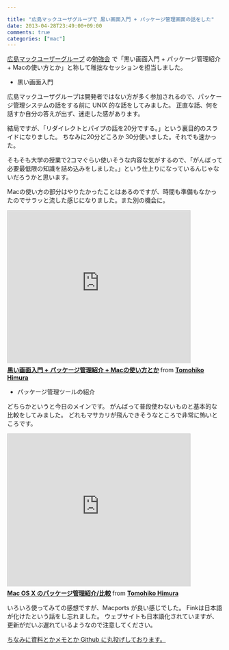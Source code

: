 ```yaml
---

title: "広島マックユーザグループで 黒い画面入門 + パッケージ管理画面の話をした"
date: 2013-04-28T23:49:00+09:00
comments: true
categories: ["mac"]
---
```


[広島マックユーザーグループ](http://hiroshima.mac-ug.net/) の[勉強会](http://atnd.org/events/36583) で「黒い画面入門 + パッケージ管理紹介 + Macの使い方とか」と称して稚拙なセッションを担当しました。

* 黒い画面入門

広島マックユーザグループは開発者ではない方が多く参加されるので、パッケージ管理システムの話をする前に UNIX 的な話をしてみました。
正直な話、何を話すか自分の答えが出ず、迷走した感があります。

結局ですが、「リダイレクトとパイプの話を20分でする。」という裏目的のスライドになりました。
ちなみに20分どころか 30分使いました。それでも速かった。

そもそも大学の授業で2コマぐらい使いそうな内容な気がするので、「がんばって必要最低限の知識を詰め込みをしました。」という仕上りになっているんじゃないだろうかと思います。

Macの使い方の部分はやりたかったことはあるのですが、時間も準備もなかったのでサラッと流した感じになりました。また別の機会に。

<iframe src="http://www.slideshare.net/slideshow/embed_code/20116013" width="427" height="356" frameborder="0" marginwidth="0" marginheight="0" scrolling="no" style="border:1px solid #CCC;border-width:1px 1px 0;margin-bottom:5px" allowfullscreen webkitallowfullscreen mozallowfullscreen> </iframe> <div style="margin-bottom:5px"> <strong> <a href="http://www.slideshare.net/TomohikoHimura/mac-20116013" title="黒い画面入門 + パッケージ管理紹介 + Macの使い方とか" target="_blank">黒い画面入門 + パッケージ管理紹介 + Macの使い方とか</a> </strong> from <strong><a href="http://www.slideshare.net/TomohikoHimura" target="_blank">Tomohiko Himura</a></strong> </div>

* パッケージ管理ツールの紹介

どちらかというと今日のメインです。
がんばって普段使わないものと基本的な比較をしてみました。
どれもマサカリが飛んできそうなところで非常に怖いところです。

<iframe src="http://www.slideshare.net/slideshow/embed_code/20115472" width="427" height="356" frameborder="0" marginwidth="0" marginheight="0" scrolling="no" style="border:1px solid #CCC;border-width:1px 1px 0;margin-bottom:5px" allowfullscreen webkitallowfullscreen mozallowfullscreen> </iframe> <div style="margin-bottom:5px"> <strong> <a href="http://www.slideshare.net/TomohikoHimura/ss-20115472" title="Mac OS X のパッケージ管理紹介/比較" target="_blank">Mac OS X のパッケージ管理紹介/比較</a> </strong> from <strong><a href="http://www.slideshare.net/TomohikoHimura" target="_blank">Tomohiko Himura</a></strong> </div>

いろいろ使ってみての感想ですが、Macports が良い感じでした。
Finkは日本語が化けたという話をし忘れました。
ウェブサイトも日本語化されていますが、更新がだいぶ遅れているようなので注意してください。

[ちなみに資料とかメモとか Github に丸投げしております。](https://github.com/eiel/hiroshima-mac-ug-terminal)
